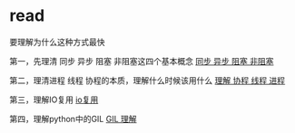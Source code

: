 # read

要理解为什么这种方式最快

第一，先理清 同步 异步 阻塞 非阻塞这四个基本概念 
[同步 异步 阻塞 非阻塞](https://www.yunxcloud.cn/post/124)  

第二，理清进程 线程 协程的本质，理解什么时候该用什么
[理解 协程 线程 进程](https://www.yunxcloud.cn/post/138)

第三，理解IO复用
[io复用](https://www.yunxcloud.cn/post/138)

第四，理解python中的GIL
[GIL 理解](https://www.yunxcloud.cn/post/136)





